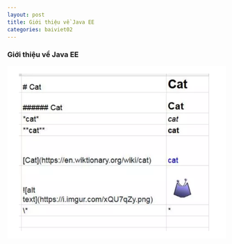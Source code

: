 ```yaml
---
layout: post
title: Giới thiệu về Java EE
categories: baiviet02 
---
```


### Giới thiệu về Java EE
![alt text](image.png)